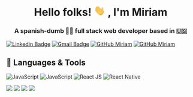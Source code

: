 
<h1 align="center">Hello folks! <img src="https://github.com/Miraragal/-Miriam-README.md/blob/main/wave.gif" width="30px"> , I'm Miriam</h1>


 <h3 align="center">A spanish-dumb 💃🏻 full stack web developer based in 🇺🇸</h3>

[![Linkedin Badge](https://img.shields.io/badge/-miriamaragon-blue?style=flat-square&logo=Linkedin&logoColor=white&link=https://www.linkedin.com/in/miriamarag0n/)](https://www.linkedin.com/in/miriamarag0n/)
[![Gmail Badge](https://img.shields.io/badge/-miraragal@gmail.com-c14438?style=flat-square&logo=Gmail&logoColor=white&link=mailto:miraragal@gmail.com)](mailto:miraragal@gmail.com)
[![GitHub Miriam](https://img.shields.io/github/followers/Miraragal?label=follow&style=social)](https://github.com/Miraragal)
[![GitHub Miriam](https://komarev.com/ghpvc/?username=Miraragal)](https://github.com/Miraragal)


## 🔧 Languages & Tools
![JavaScript](https://img.shields.io/badge/-JavaScript-black?style=flat-square&logo=javascriptColor=white&color=2bbc8a)
![JavaScript](https://img.shields.io/badge/-JavaScript-black?style=flat-square&logo=javascriptColor=white&color=2bbc8a)
![React JS](https://img.shields.io/badge/-ReactJS-black?style=flat-square&logo=reactColor=white&color=2bbc8a)
![React Native](https://img.shields.io/badge/-ReactNative-black?style=flat-square&logo=reactColor=white&color=2bbc8a)

![](https://img.shields.io/badge/-ReactJS-black?style=flat-square&logo=reactColor=white&color=2bbc8a)
![](https://img.shields.io/badge/Code-ReactNative-informational?style=flat&logo=go&logoColor=white&color=2bbc8a)
![](https://img.shields.io/badge/Code-CSS3-informational?style=flat&logo=go&logoColor=white&color=2bbc8a)
![](https://img.shields.io/badge/Code-HTML5-informational?style=flat&logo=go&logoColor=white&color=2bbc8a)



